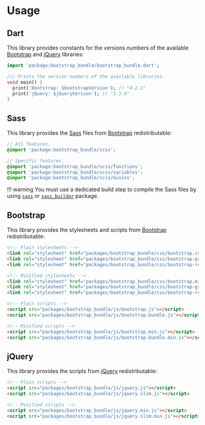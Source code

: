 # Usage

## Dart
This library provides constants for the versions numbers of the available [Bootstrap](https://getbootstrap.com) and [jQuery](https://jquery.com) libraries:

```dart
import 'package:bootstrap_bundle/bootstrap_bundle.dart';

/// Prints the version numbers of the available libraries.
void main() {
  print('Bootstrap: $bootstrapVersion'); // "4.2.1"
  print('jQuery: $jQueryVersion'); // "3.3.9"
}
```

## Sass
This library provides the [Sass](https://sass-lang.com) files from [Bootstrap](https://getbootstrap.com) redistributable:

```scss
// All features.
@import 'package:bootstrap_bundle/scss';

// Specific features.
@import 'package:bootstrap_bundle/scss/functions';
@import 'package:bootstrap_bundle/scss/variables';
@import 'package:bootstrap_bundle/scss/mixins';
```

!!! warning
    You must use a dedicated build step to compile the Sass files
    by using [`sass`](https://pub.dartlang.org/packages/sass)
    or [`sass_builder`](https://pub.dartlang.org/packages/sass_builder) package. 

## Bootstrap
This library provides the stylesheets and scripts from [Bootstrap](https://getbootstrap.com) redistributable:

```html
<!-- Plain stylesheets -->
<link rel="stylesheet" href="packages/bootstrap_bundle/css/bootstrap.css">
<link rel="stylesheet" href="packages/bootstrap_bundle/css/bootstrap-grid.css">
<link rel="stylesheet" href="packages/bootstrap_bundle/css/bootstrap-reboot.css">

<!-- Minified stylesheets -->
<link rel="stylesheet" href="packages/bootstrap_bundle/css/bootstrap.min.css">
<link rel="stylesheet" href="packages/bootstrap_bundle/css/bootstrap-grid.min.css">
<link rel="stylesheet" href="packages/bootstrap_bundle/css/bootstrap-reboot.min.css">

<!-- Plain scripts -->
<script src="packages/bootstrap_bundle/js/bootstrap.js"></script>
<script src="packages/bootstrap_bundle/js/bootstrap.bundle.js"></script>

<!-- Minified scripts -->
<script src="packages/bootstrap_bundle/js/bootstrap.min.js"></script>
<script src="packages/bootstrap_bundle/js/bootstrap.bundle.min.js"></script>
```

## jQuery
This library provides the scripts from [jQuery](https://jquery.com) redistributable:

```html
<!-- Plain scripts -->
<script src="packages/bootstrap_bundle/js/jquery.js"></script>
<script src="packages/bootstrap_bundle/js/jquery.slim.js"></script>

<!-- Minified scripts -->
<script src="packages/bootstrap_bundle/js/jquery.min.js"></script>
<script src="packages/bootstrap_bundle/js/jquery.slim.min.js"></script>
```
